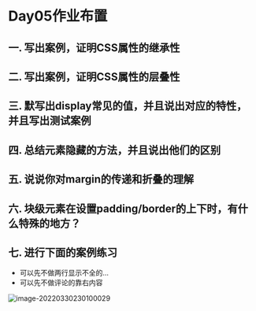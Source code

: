 # Day05作业布置

## 一. 写出案例，证明CSS属性的继承性



## 二. 写出案例，证明CSS属性的层叠性



## 三. 默写出display常见的值，并且说出对应的特性，并且写出测试案例



## 四. 总结元素隐藏的方法，并且说出他们的区别



## 五. 说说你对margin的传递和折叠的理解



## 六. 块级元素在设置padding/border的上下时，有什么特殊的地方？



## 七. 进行下面的案例练习

* 可以先不做两行显示不全的...
* 可以先不做评论的靠右内容

![image-20220330230100029](https://tva1.sinaimg.cn/large/e6c9d24egy1h0sb01sx1yj207p09ydfw.jpg)